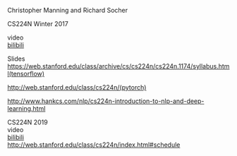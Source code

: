Christopher Manning and Richard Socher

CS224N Winter 2017

video<br>[bilibili](https://www.bilibili.com/video/av13383754?from=search&seid=5309994097046640780)

Slides  
https://web.stanford.edu/class/archive/cs/cs224n/cs224n.1174/syllabus.html(tensorflow)  

http://web.stanford.edu/class/cs224n/(pytorch)

http://www.hankcs.com/nlp/cs224n-introduction-to-nlp-and-deep-learning.html

CS224N 2019  
video<br>[bilibili](https://www.bilibili.com/video/av46216519/?p=1)  
http://web.stanford.edu/class/cs224n/index.html#schedule  
